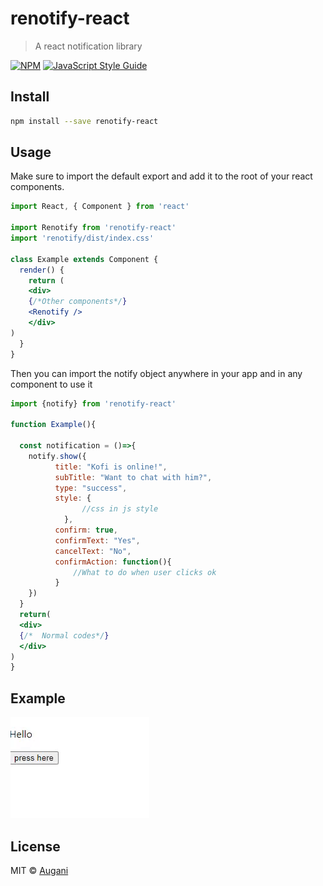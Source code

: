 # renotify-react

> A react notification library

[![NPM](https://img.shields.io/npm/v/renotify.svg)](https://www.npmjs.com/package/renotify-react) [![JavaScript Style Guide](https://img.shields.io/badge/code_style-standard-brightgreen.svg)](https://standardjs.com)

## Install

```bash
npm install --save renotify-react
```

## Usage

Make sure to import the default export and add it to the root of your
react components.
```jsx
import React, { Component } from 'react'

import Renotify from 'renotify-react'
import 'renotify/dist/index.css'

class Example extends Component {
  render() {
    return (
    <div>
    {/*Other components*/}
    <Renotify />
    </div>
)
  }
}
```


Then you can import the notify object anywhere in your app
 and in any component to use it
```jsx
import {notify} from 'renotify-react'

function Example(){

  const notification = ()=>{
    notify.show({
          title: "Kofi is online!",
          subTitle: "Want to chat with him?",
          type: "success",
          style: {
                //css in js style
            },
          confirm: true,
          confirmText: "Yes",
          cancelText: "No",
          confirmAction: function(){
              //What to do when user clicks ok
          }
    })
  }
  return(
  <div>
  {/*  Normal codes*/}
  </div>
)
}
```

## Example

![](mn.gif)

## License

MIT © [Augani](https://github.com/Augani)
